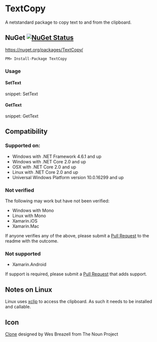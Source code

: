 # TextCopy

A netstandard package to copy text to and from the clipboard.


## NuGet [![NuGet Status](http://img.shields.io/nuget/v/TextCopy.svg?style=flat)](https://www.nuget.org/packages/TextCopy/)

https://nuget.org/packages/TextCopy/

    PM> Install-Package TextCopy


### Usage


#### SetText

snippet: SetText


#### GetText

snippet: GetText


## Compatibility


### Supported on:

 * Windows with .NET Framework 4.6.1 and up
 * Windows with .NET Core 2.0 and up
 * OSX with .NET Core 2.0 and up
 * Linux with .NET Core 2.0 and up
 * Universal Windows Platform version 10.0.16299 and up


### Not verified

The following may work but have not been verified:

 * Windows with Mono
 * Linux with Mono
 * Xamarin.iOS
 * Xamarin.Mac

If anyone verifies any of the above, please submit a [Pull Request](https://help.github.com/articles/about-pull-requests/) to the readme with the outcome.


### Not supported

 * Xamarin.Android

If support is required, please submit a [Pull Request](https://help.github.com/articles/about-pull-requests/) that adds support.


## Notes on Linux

Linux uses [xclip](https://github.com/astrand/xclip) to access the clipboard. As such it needs to be installed and callable.


## Icon

<a href="https://thenounproject.com/term/Clone/207435/" target="_blank">Clone</a> designed by Wes Breazell from The Noun Project